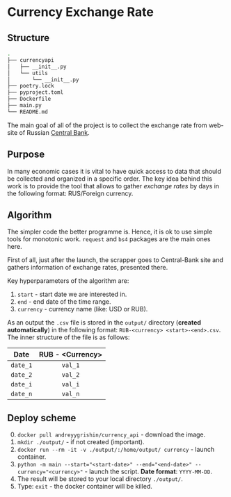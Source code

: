 # Currency Exchange Rate

## Structure

```bash
.
├── currencyapi
│   ├── __init__.py
│   └── utils
│       └── __init__.py
├── poetry.lock
├── pyproject.toml
├── Dockerfile
├── main.py
└── README.md
```

The main goal of all of the project is to collect the exchange rate from web-site of Russian [Central Bank](https://cbr.ru/insurance/reporting_stat/).

## Purpose

In many economic cases it is vital to have quick access to data that should be collected and organized in a specific order. The key idea behind this work is to provide the tool that allows to gather *exchange rates* by days in the following format: RUS/Foreign currency.

## Algorithm

The simpler code the better programme is. Hence, it is ok to use simple tools for monotonic work. `request` and `bs4` packages are the main ones here.

First of all, just after the launch, the scrapper goes to Central-Bank site and gathers information of exchange rates, presented there.

Key hyperparameters of the algorithm are:

1. `start` - start date we are interested in.
2. `end` - end date of the time range.
3. `currency` - currency name (like: USD or RUB).

As an output the `.csv` file is stored in the `output/` directory (**created automatically**) in the following format: `RUB-<currency> <start>-<end>.csv`. The inner structure of the file is as follows:

| Date     | RUB - \<Currency\> |
| :----:   | :----:           |
| `date_1` | `val_1`          |
| `date_2` | `val_2`          |
| `date_i` | `val_i`          |
| `date_n` | `val_n`          |

## Deploy scheme

0. `docker pull andreyygrishin/currency_api` - download the image.
1. `mkdir ./output/` - if not created (important).
2. `docker run --rm -it -v ./output/:/home/output/ currency` - launch container.
3. `python -m main --start="<start-date>" --end="<end-date>" --currency="<currency>"` - launch the script. **Date format**: `YYYY-MM-DD`.
4. The result will be stored to your local directory `./output/`.
5. Type: `exit` - the docker container will be killed.
